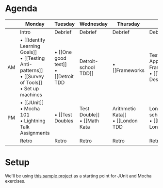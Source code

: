 # Agenda

|         | Monday | Tuesday | Wednesday | Thursday | Friday |
| ------  | ------ | ------- | --------- | -------- | ------ |
| | Intro  |  Debrief |   Debrief   |  Debrief   | Debrief  |   
| AM  | • [[Identify Learning Goals]] <br> • [[Testing Anti-patterns]] <br> • [[Survey of Tools]] <br> • Set up machines  |  • [[One good test]] <br> • [[Detroit TDD|Detroit-school TDD]] | • [[Frameworks|Testing and Application Frameworks]] <br> • [[Test Suite Design]]  |  • Lightning Talks <br> • Continuous Integration <br> • Quality automation  | Refactoring Legacy code with tests |
| PM  | • [[JUnit]] <br> • Mocha 101 <br> • Lightning Talk Assignments | • [[Test Doubles|Test Double]] <br> • [[Math Kata|Arithmetic Kata]] <br> • [[London TDD|London-school TDD]] <br> • [[Detroit vs. London]] |  • [[SAFE tests]] <br> • Cucumber exercise <br> • [[False Negatives|False-Negative Analysis]] <br> • Controlling Test Data | [Code Retreat](http://coderetreat.org/about) | Open Spaces Discussion |
|  | Retro  | Retro   | Retro     | Retro    | Retro  |

# Setup

We'll be using [this sample project](https://github.com/searls/junit-mocha-example) as a starting point for JUnit and Mocha exercises.